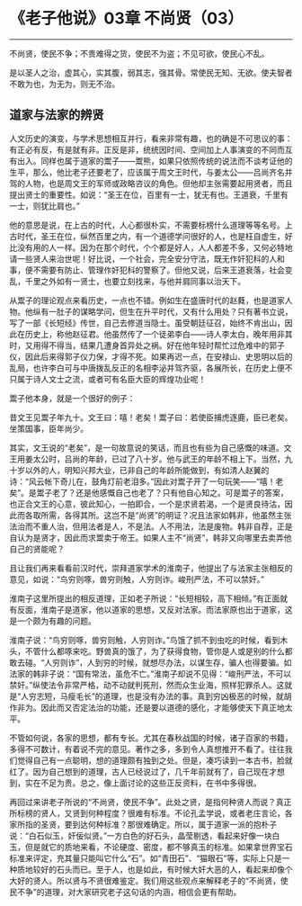 # 《老子他说》03章 不尚贤（03）

------

不尚贤，使民不争；不贵难得之货，使民不为盗；不见可欲，使民心不乱。

是以圣人之治，虚其心，实其腹，弱其志，强其骨。常使民无知、无欲。使夫智者不敢为也，为无为，则无不治。

## 道家与法家的辨贤

人文历史的演变，与学术思想相互并行，看来非常有趣，也的确是不可思议的事：有正必有反，有是就有非。正反是非，统统因时间、空间加上人事演变的不同而互有出入。同样也属于道家的鬻子——鬻熊，如果只依照传统的说法而不谈考证他的生平，那么，他比老子还要老了，应该属于周文王时代，与姜太公——吕尚齐名并驾的人物，也是周文王的军师或政略咨议的角色。但他却主张需要起用贤者，而且提出贤士的重要性。如说：“圣王在位，百里有一士，犹无有也。王道衰，千里有一士，则犹比肩也。”

他的意思是说，在上古的时代，人心都很朴实，不需要标榜什么道理等等名号。上古时代，圣王在位，纵然百里之内，有一个道德学问很好的人，也是枉自虚生，好比没有用的人一样。因为在那个时代，个个都是好人，人人都差不多，又何必特地请一些贤人来治世呢！好比说，一个社会，完全安分守法，既无作奸犯科的人和事，便不需要有防止、管理作奸犯科的警察了。但他又说，后来王道衰落，社会变乱，千里之外如有一贤士，也要立刻找来，与他并肩同事以治天下。

从鬻子的理论观点来看历史，一点也不错。例如生在盛唐时代的赵蕤，也是道家人物。他纵有一肚子的谋略学问，但生在升平时代，又有什么用处？只有著书立说，写了一部《长短经》传世，自己去修道当隐士。虽受朝廷征召，始终不肯出山，因此在历史上，称他赵征君。他虽然传了一个徒弟李白——诗人李太白，晚年用非其时，又用得不得当，结果几遭身首异处之祸。好在他年轻时帮忙过危难中的郭子仪，因此后来得郭子仪力保，才得不死。如果再迟一点，在安禄山、史思明以后的乱局，也许李白可与中唐拨乱反正的名相李泌并驾齐驱，各展所长，在历史上便不只属于诗人文士之流，或者可有名臣大臣的辉煌功业呢！

鬻子他本身，就是一个很好的例子：

昔文王见鬻子年九十。文王曰：嘻！老矣！鬻子曰：若使臣捕虎逐鹿，臣已老矣。坐策国事，臣年尚少。

其实，文王说的“老矣”，是一句故意说的笑话，而且也有些为自己感慨的味道。文王用姜太公时，吕尚的年龄，已过了八十岁。他与武王的年龄不相上下。当然，九十岁以外的人，明知兴邦大业，已非自己的年龄所能做到，有如清人赵翼的诗：“风云帐下奇儿在，鼓角灯前老泪多。”因此对鬻子开了一句玩笑——“嘻！老矣”。是鬻子老了？还是他感慨自己也老了？只有他自心知之。可是鬻子的答案，也正合文王的心意，彼此知心，一拍即合，一个是求贤若渴，一个是贤良待沽，因此而各取所需，各得其所。这岂不是“尚贤”的明证？况且法家如韩非，他虽然主张法治而不重人治，但用法者是人，不是法。人不用法，法是废物。韩非自荐，正是自认为是贤才，因此而求鬻卖于帝王。如果人主不“尚贤”，韩非又向哪里去卖弄他自己的贤能呢？

且让我们再来看看前汉时代，崇拜道家学术的淮南子，他提出了与法家主张相反的意见，如说：“鸟穷则啄，兽穷则触，人穷则诈。峻刑严法，不可以禁奸。”

淮南子这里所提出的相反道理，正如老子所说：“长短相较，高下相倾。”有正面就有反面，淮南子是道家，他以道家的思想，又反对法家。而法家原也出于道家，这是一个颇为有趣的问题。

淮南子说：“鸟穷则啄，兽穷则触，人穷则诈。”鸟饿了抓不到虫吃的时候，看到木头，不管什么都啄来吃。野兽真的饿了，为了获得食物，管你是人或是别的什么都敢去碰。“人穷则诈”，人到穷的时候，就想尽办法，以谋生存，骗人也得要骗。如法家的韩非子说：“国有常法，虽危不亡。”淮南子却说不见得：“峻刑严法，不可以禁奸。”纵使法令非常严格，动不动就判死刑，然而众生业海，照样犯罪杀人。这就是“人穷志短，马瘦毛长”的道理，也是没有办法的事。真到穷凶极恶的时候，就胡作非为。因此而又否定法治的功能，还是要以道德的感化，才能够使天下真正地太平。

不管如何说，各家的思想，都有专长。尤其在春秋战国的时候，诸子百家的书籍，多得不可数计，有着说不完的意见。著作之多，多到令人真想推开不看了。往往我们觉得自己有一点聪明，想的道理颇有独到之处。但是，凑巧读到一本古书，脸就红了。因为自己想到的道理，古人已经说过了，几千年前就有了，自己现在才想到，实在不足为贵。总之，像上面讨论的这些正反资料，在书中多得很。

再回过来讲老子所说的“不尚贤，使民不争”。此处之贤，是指何种贤人而说？真正所标榜的贤人，又贤到何种程度？很难有标准。不论孔孟学说，或者老庄言论，各家所指的圣贤，要到达何种标准？那很难确定。所以，属于道家一派的抱朴子说：“白石似玉，奸佞似贤。”一方白色的好石头，晶莹剔透，看起来好像一块白玉，但是就它的质地来看，不论硬度、密度，都不够真玉的标准。如果拿世界宝石标准来评定，充其量只能叫它什么“石”。如“青田石”、“猫眼石”等，实际上只是一种质地较好的石头而已。至于人，也是如此，有时候大奸大恶的人，看起来却像个大好的贤人。所以贤与不贤很难鉴定。我们用这些观点来解释老子的“不尚贤，使民不争”的道理，对大家研究老子这句话的内涵，相信会更有帮助。